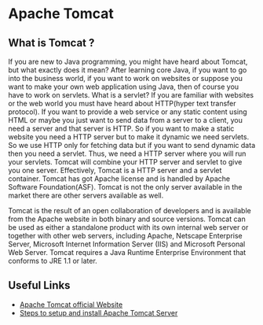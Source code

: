 # Apache Tomcat

## What is  Tomcat ?
If you are new to Java programming, you might have heard about Tomcat, but what exactly does it mean? After learning core Java, if you want to go into the business world, if you want to work on websites or suppose you want to make your own web application using Java, then of course you have to work on servlets. What is a servlet? If you are familiar with websites or the web world you must have heard about HTTP(hyper text transfer protocol). If you want to provide a web service or any static content using HTML or maybe you just want to send data from a server to a client, you need a server and that server is HTTP. So if you want to make a static website you need a HTTP server but to make it dynamic we need servlets. So we use HTTP only for fetching data but if you want to send dynamic data then you need a servlet. Thus, we need a HTTP server where you will run your servlets. Tomcat will combine your HTTP server and servlet to give you one server. Effectively, Tomcat is a HTTP server and a servlet container. Tomcat has got Apache license and is handled by Apache Software Foundation(ASF). Tomcat is not the only server available in the market there are other servers available as well.

Tomcat is the result of an open collaboration of developers and is available from the Apache website in both binary and source versions. Tomcat can be used as either a standalone product with its own internal web server or together with other web servers, including Apache, Netscape Enterprise Server, Microsoft Internet Information Server (IIS) and Microsoft Personal Web Server. Tomcat requires a Java Runtime Enterprise Environment that conforms to JRE 1.1 or later.


## Useful Links
- [Apache Tomcat official Website](http://tomcat.apache.org/)
- [Steps to setup and install Apache Tomcat Server](https://crunchify.com/step-by-step-guide-to-setup-and-install-apache-tomcat-server-in-eclipse-development-environment-ide/)
